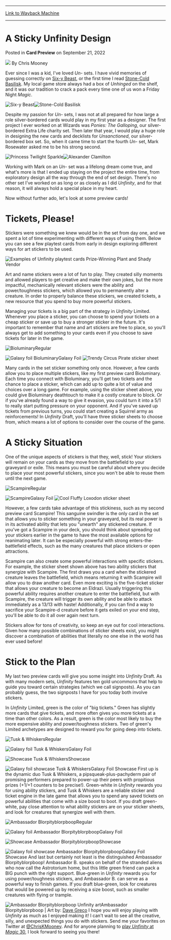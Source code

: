 
---
[Link to Wayback Machine](https://web.archive.org/web/20220922103224/https://magic.wizards.com//en/articles/archive/card-preview/sticky-unfinity-design-2022-09-21)

[_metadata_:author]:- "Chris Mooney"
[_metadata_:description]:- "Chris dives into the design of Unfinity's stickers, sharing how they brought them to life."
[_metadata_:generator]:- "Drupal 7 (http://drupal.org)"
[_metadata_:node]:- "1605794"
[_metadata_:publish_date]:- "2022-09-21"
[_metadata_:source]:- "div-main-content"
[_metadata_:title]:- "A Sticky Unfinity Design"
[_metadata_:wayback_capture_timestamp]:- "2022-09-22 10:32:24"
[_metadata_:wayback_raw_url]:- "https://web.archive.org/web/20220922103224id_/https://magic.wizards.com//en/articles/archive/card-preview/sticky-unfinity-design-2022-09-21"
[_metadata_:wayback_url]:- "https://magic.wizards.com//en/articles/archive/card-preview/sticky-unfinity-design-2022-09-21"
---


A Sticky Unfinity Design
========================



 Posted in **Card Preview**
 on September 21, 2022 






![](https://media.magic.wizards.com/styles/auth_small/public/images/person/authorpic_ChrisMooney.jpg)
By Chris Mooney











Ever since I was a kid, I've loved *Un-* sets. I have vivid memories of guessing correctly on [Six-y Beast](https://gatherer.wizards.com/Pages/Card/Details.aspx?name=Six-y+Beast), or the first time I read [Stone-Cold Basilisk](https://gatherer.wizards.com/Pages/Card/Details.aspx?name=Stone-Cold+Basilisk). My local game store always had a box of *Unhinged* on the shelf, and it was our tradition to crack a pack every time one of us won a Friday Night *Magic*.


![Six-y Beast](https://gatherer.wizards.com/Handlers/Image.ashx?type=card&name=Six-y+Beast)![Stone-Cold Basilisk](https://gatherer.wizards.com/Handlers/Image.ashx?type=card&name=Stone-Cold+Basilisk)


Despite my passion for *Un-* sets, I was not at all prepared for how large a role silver-bordered cards would play in my first year as a designer. The first project I ever worked on at Wizards was *Ponies: The Galloping*, our silver-bordered Extra Life charity set. Then later that year, I would play a huge role in designing the new cards and decklists for *Unsanctioned*, our silver-bordered box set. So, when it came time to start the fourth *Un-* set, Mark Rosewater asked me to be his strong second.


![Princess Twilight Sparkle](https://media.wizards.com/2022/images/daily/princess_twilight_sparkle.png)![Alexander Clamilton](https://gatherer.wizards.com/Handlers/Image.ashx?type=card&name=Alexander+Clamilton)


Working with Mark on an *Un-* set was a lifelong dream come true, and what's more is that I ended up staying on the project the entire time, from exploratory design all the way through the end of set design. There's no other set I've worked on as long or as closely as I did *Unfinity*, and for that reason, it will always hold a special place in my heart.


Now without further ado, let's look at some preview cards!


Tickets, Please!
================


Stickers were something we knew would be in the set from day one, and we spent a lot of time experimenting with different ways of using them. Below you can see a few playtest cards from early in design exploring different ways for art stickers to be used.


![Examples of Unfinity playtest cards Prize-Winning Plant and Shady Vendor](https://media.wizards.com/2022/images/daily/p5efrjxdphk.jpg)


Art and name stickers were a lot of fun to play. They created silly moments and allowed players to get creative and make their own jokes, but the more impactful, mechanically relevant stickers were the ability and power/toughness stickers, which allowed you to permanently alter a creature. In order to properly balance these stickers, we created tickets, a new resource that you spend to buy more powerful stickers.


Managing your tickets is a big part of the strategy in *Unfinity* Limited. Whenever you place a sticker, you can choose to spend your tickets on a cheap sticker or save up to buy a stronger sticker in the future. It's important to remember that name and art stickers are free to place, so you'll always get to add something to your cards even if you choose to save tickets for later in the game.



![Bioluminary](https://media.wizards.com/2022/unf/en_UeWHkaTi8L.png)Regular
 

![Galaxy foil Bioluminary](https://media.wizards.com/2022/unf/en_MAUWN2SV6I.png)Galaxy Foil
![Trendy Circus Pirate sticker sheet ](https://media.wizards.com/2022/unf/en_ZKsj4sWQIq.png)


Many cards in the set sticker something only once. However, a few cards allow you to place multiple stickers, like my first preview card Bioluminary. Each time you connect with Bioluminary, you'll get two tickets and the chance to place a sticker, which can add up to quite a lot of value and choices over a long game. For example, using the sticker sheet above, you could give Bioluminary deathtouch to make it a costly creature to block. Or if you've already found a way to give it evasion, you could turn it into a 5/1 to really start putting pressure on your opponent. And if you've saved up tickets from previous turns, you could start creating a Squirrel army as reinforcements! In *Unfinity* Draft, you'll have three sticker sheets to choose from, which means a lot of options to consider over the course of the game.


A Sticky Situation
==================


One of the unique aspects of stickers is that they, well, stick! Your stickers will remain on your cards as they move from the battlefield to your graveyard or exile. This means you must be careful about where you decide to place your most powerful stickers, since you won't be able to reuse them until the next game.



![Scampire](https://media.wizards.com/2022/unf/en_vKHBFABX9J.png)Regular
 

![Scampire](https://media.wizards.com/2022/unf/en_HgjEbAS9vI.png)Galaxy Foil
![Cool Fluffy Loxodon sticker sheet ](https://media.wizards.com/2022/unf/en_mw9kriE4Wq.png)


However, a few cards take advantage of this stickiness, such as my second preview card Scampire! This sanguine swindler is the only card in the set that allows you to sticker something in your graveyard, but its real power is in its activated ability that lets you "unearth" any stickered creature. If you've got a Scampire in your deck, you should think about spreading out your stickers earlier in the game to have the most available options for reanimating later. It can be especially powerful with strong enters-the-battlefield effects, such as the many creatures that place stickers or open attractions.


Scampire can also create some powerful interactions with specific stickers. For example, the sticker sheet shown above has two ability stickers that synergize with Scampire. The first draws you a card when the stickered creature leaves the battlefield, which means returning it with Scampire will allow you to draw another card. Even more exciting is the five-ticket sticker that allows your creature to become an Eldrazi. Usually triggering this powerful ability requires another creature to enter the battlefield, but with Scampire, the creature will trigger its own ability and be able to attack immediately as a 13/13 with haste! Additionally, if you can find a way to sacrifice your Scampire-d creature before it gets exiled on your end step, you'll be able to do it all over again next turn.


Stickers allow for tons of creativity, so keep an eye out for cool interactions. Given how many possible combinations of sticker sheets exist, you might discover a combination of abilities that literally no one else in the world has ever used before!


Stick to the Plan
=================


My last two preview cards will give you some insight into *Unfinity* Draft. As with many modern sets, *Unfinity* features ten gold uncommons that help to guide you toward certain strategies (which we call signposts). As you can probably guess, the two signposts I have for you today both involve stickers.


In *Unfinity* Limited, green is the color of "big tickets." Green has slightly more cards that give tickets, and more often gives you more tickets at a time than other colors. As a result, green is the color most likely to buy the more expensive ability and power/toughness stickers. Two of green's Limited archetypes are designed to reward you for going deep into tickets.



![Tusk & Whiskers](https://media.wizards.com/2022/unf/en_w5lRRl14Cm.png)Regular
 

![Galaxy foil Tusk & Whiskers](https://media.wizards.com/2022/unf/en_NeO0y2GKvu.png)Galaxy Foil

![Showcase Tusk & Whiskers](https://media.wizards.com/2022/unf/en_ZEfFNyODQP.png)Showcase
 

![Galaxy foil showcase Tusk & Whiskers](https://media.wizards.com/2022/unf/en_t5NHUTOiqT.png)Galaxy Foil Showcase
First up is the dynamic duo Tusk & Whiskers, a pipsqueak-plus-pachyderm pair of promising performers prepared to power-up their peers with propitious prizes (+1/+1 counters to be precise!). Green-white in *Unfinity* rewards you for using ability stickers, and Tusk & Whiskers are a reliable sticker and ticket engine in the late game that allows you to spend any saved tickets on powerful abilities that come with a size boost to boot. If you draft green-white, pay close attention to what ability stickers are on your sticker sheets, and look for creatures that synergize well with them.



![Ambassador Blorpityblorpboop](https://media.wizards.com/2022/unf/en_wwdUSvhgQd.png)Regular
 

![Galaxy foil Ambassador Blorpityblorpboop](https://media.wizards.com/2022/unf/en_ZWaORd931n.png)Galaxy Foil

![Showcase Ambassador Blorpityblorpboop](https://media.wizards.com/2022/unf/en_mIIQnbaWFS.png)Showcase
 

![Galaxy foil showcase Ambassador Blorpityblorpboop](https://media.wizards.com/2022/unf/en_NJeJFGO7ZE.png)Galaxy Foil Showcase
And last but certainly not least is the distinguished Ambassador Blorpityblorpboop! Ambassador B. speaks on behalf of the stranded aliens who now call the Astrotorium home, but this little green friend can pack a BIG punch with the right support. Blue-green in *Unfinity* rewards you for using power/toughness stickers, and Ambassador B. can serve as a powerful way to finish games. If you draft blue-green, look for creatures that would be powered up by receiving a size boost, such as smaller creatures with flying or trample.



![Ambassador Blorpityblorpboop Unfinity art](https://media.wizards.com/2022/images/daily/t77pbmc6tnx.jpg)Ambassador Blorpityblorpboop | Art by: [Dave Greco](https://gatherer.wizards.com/Pages/Search/Default.aspx?action=advanced&output=spoiler&method=visual&artist=+%5B%22Dave%20Greco%22%5D)
I hope you will enjoy playing with *Unfinity* as much as I enjoyed making it! I can't wait to see all the creative, silly, and unexpected things you do with stickers. Send me your favorites on Twitter at [@ChrisKMooney](https://twitter.com/ChrisKMooney). And for anyone planning to [play *Unfinity* at *Magic* 30](https://magic.gg/mtgfestivals/magic30), I look forward to seeing you there!







